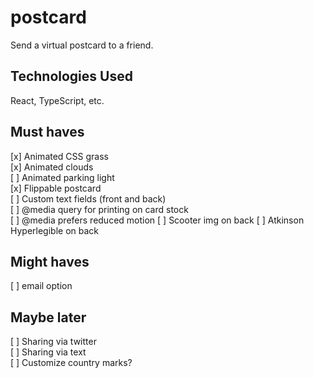# postcard
Send a virtual postcard to a friend. 

## Technologies Used
React, TypeScript, etc.

## Must haves
[x] Animated CSS grass  
[x] Animated clouds  
[ ] Animated parking light  
[x] Flippable postcard  
[ ] Custom text fields (front and back)  
[ ] @media query for printing on card stock  
[ ] @media prefers reduced motion
[ ] Scooter img on back
[ ] Atkinson Hyperlegible on back

## Might haves
[ ] email option  

## Maybe later 
[ ] Sharing via twitter  
[ ] Sharing via text  
[ ] Customize country marks?  